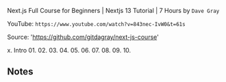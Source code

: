 Next.js Full Course for Beginners | Nextjs 13 Tutorial | 7 Hours
by `Dave Gray`

YouTube: `https://www.youtube.com/watch?v=843nec-IvW0&t=61s`

Source: 'https://github.com/gitdagray/next-js-course'

 x. Intro
01.
02.
03.
04.
05.
06.
07.
08.
09.
10.

## Notes

